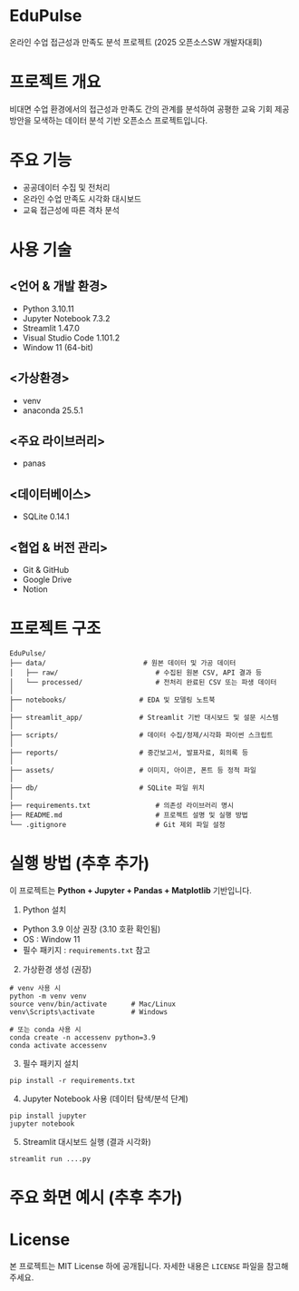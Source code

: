 # EduPulse

온라인 수업 접근성과 만족도 분석 프로젝트 (2025 오픈소스SW 개발자대회)

# 프로젝트 개요

비대면 수업 환경에서의 접근성과 만족도 간의 관계를 분석하여 공평한 교육 기회 제공 방안을 모색하는 데이터 분석 기반 오픈소스 프로젝트입니다.

# 주요 기능

- 공공데이터 수집 및 전처리
- 온라인 수업 만족도 시각화 대시보드
- 교육 접근성에 따른 격차 분석

# 사용 기술

## <언어 & 개발 환경>
- Python 3.10.11
- Jupyter Notebook 7.3.2
- Streamlit 1.47.0
- Visual Studio Code 1.101.2
- Window 11 (64-bit)

## <가상환경>
- venv
- anaconda 25.5.1

## <주요 라이브러리>
- panas

## <데이터베이스>
- SQLite 0.14.1

## <협업 & 버전 관리>
- Git & GitHub
- Google Drive
- Notion

# 프로젝트 구조
```
EduPulse/
├── data/                        # 원본 데이터 및 가공 데이터
│   ├── raw/                        # 수집된 원본 CSV, API 결과 등
│   └── processed/                  # 전처리 완료된 CSV 또는 파생 데이터
│
├── notebooks/                  # EDA 및 모델링 노트북
│
├── streamlit_app/              # Streamlit 기반 대시보드 및 설문 시스템
│
├── scripts/                    # 데이터 수집/정제/시각화 파이썬 스크립트
│
├── reports/                    # 중간보고서, 발표자료, 회의록 등
│
├── assets/                     # 이미지, 아이콘, 폰트 등 정적 파일
│
├── db/                         # SQLite 파일 위치
│
├── requirements.txt                # 의존성 라이브러리 명시
├── README.md                       # 프로젝트 설명 및 실행 방법
└── .gitignore                      # Git 제외 파일 설정
```
# 실행 방법 (추후 추가)

이 프로젝트는 **Python + Jupyter + Pandas + Matplotlib** 기반입니다.

1. Python 설치
- Python 3.9 이상 권장 (3.10 호환 확인됨)
- OS : Window 11
- 필수 패키지 : `requirements.txt` 참고

2. 가상환경 생성 (권장)
```
# venv 사용 시
python -m venv venv
source venv/bin/activate      # Mac/Linux
venv\Scripts\activate         # Windows

# 또는 conda 사용 시
conda create -n accessenv python=3.9
conda activate accessenv
```
3. 필수 패키지 설치
```
pip install -r requirements.txt
```
4. Jupyter Notebook 사용 (데이터 탐색/분석 단계)
```
pip install jupyter
jupyter notebook
```
5. Streamlit 대시보드 실행 (결과 시각화)
```
streamlit run ....py
```
# 주요 화면 예시 (추후 추가)

# License
본 프로젝트는 MIT License 하에 공개됩니다. 자세한 내용은 `LICENSE` 파일을 참고해주세요.
